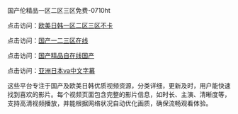 国产伦精品一区二区三区免费-0710ht

点击访问：<a href="https://heiliaowt0d7p.pages.dev">欧美日韩一区二区三区不卡</a>

点击访问：<a href="https://heiliaoga6s9v.pages.dev">国产一二三区在线</a>

点击访问：<a href="https://heiliaoow5kzm.pages.dev">国产精品自在线国产</a>

点击访问：<a href="https://heiliao2dmwwy.pages.dev">亚洲日本va中文字幕</a>

这些平台专注于国产及欧美日韩优质视频资源，分类详细，更新及时，用户能快速找到喜欢的影片。每个视频页面包含完整的影片信息，如时长、主演、清晰度等，支持高清视频播放，并能根据网络状况自动优化画质，确保流畅观看体验。

<span style="display:none;">[Canonical link](）</span>

